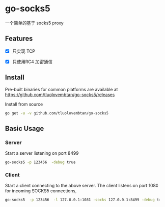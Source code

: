 # go-socks5

一个简单的基于 socks5 proxy


## Features

- [x] 只实现 TCP
- [x] 只使用RC4 加密通信



## Install

Pre-built binaries for common platforms are available at https://github.com/tluolovembtan/go-socks5/releases

Install from source

```sh
go get -u -v github.com/tluolovembtan/go-socks5
```


## Basic Usage

### Server

Start a server listening on port 8499 

```sh
go-socks5 -p 123456  -debug true
```


### Client

Start a client connecting to the above server. The client listens on port 1080 for incoming SOCKS5 
connections,

```sh
go-socks5  -p 123456  -l 127.0.0.1:1081 -socks 127.0.0.1:8499 -debug true

```
